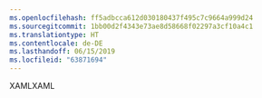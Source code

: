 ```yaml
---
ms.openlocfilehash: ff5adbcca612d030180437f495c7c9664a999d24
ms.sourcegitcommit: 1bb00d2f4343e73ae8d58668f02297a3cf10a4c1
ms.translationtype: HT
ms.contentlocale: de-DE
ms.lasthandoff: 06/15/2019
ms.locfileid: "63871694"
---
```

<span data-ttu-id="3d948-101">XAML</span><span class="sxs-lookup"><span data-stu-id="3d948-101">XAML</span></span>
